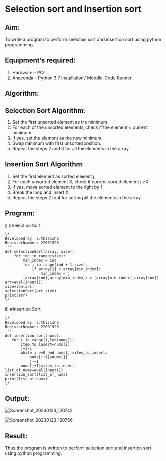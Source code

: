 # Selection sort and Insertion sort
## Aim:
To write a program to perform selection sort and insertion sort using python programming.
## Equipment’s required:
1.	Hardware – PCs
2.	Anaconda – Python 3.7 Installation / Moodle-Code Runner
## Algorithm:
## Selection Sort Algorithm:
1.	Set the first unsorted element as the minimum
2.	For each of the unsorted elements, check if the element < current minimum.
3.	If yes, set the element as the new minimum.
4.	Swap minimum with first unsorted position.
5.	Repeat the steps 2 and 3 for all the elements in the array.
## Insertion Sort Algorithm:
1.	Set the first element as sorted element j.
2.	For each unsorted element X, check if current sorted element j >X.
3.	If yes, move sorted element to the right by 1.
4.	Break the loop and insert X.
5.	Repeat the steps 2 to 4 for sorting all the elements in the array.
## Program:
i)	#Selection Sort
```
\*
Developed by: s.thirisha
RegisterNumber: 22001920
'''
def selectionSort(array, size):
    for ind in range(size):
        min_index = ind
        for j in range(ind + 1,size):
            if array[j] < array[min_index]:
                min_index = j
        (array[ind],array[min_index]) = (array[min_index],array[ind])
arr=eval(input())
size=len(arr)
selectionSort(arr,size)
print(arr)
\*
```
ii)	#Insertion Sort
```
\*
Developed by: s.thirisha
RegisterNumber: 22001920
'''
def insertion_sort(nums):
   for i in range(1,len(nums)):
       item_to_insert=nums[i]
       j=i-1
       while j >=0 and nums[j]>item_to_insert:
           nums[j+1]=nums[j]
           j-=1
       nums[j+1]=item_to_insert
list_of_nums=eval(input())
insertion_sort(list_of_nums)
print(list_of_nums)
\*
```

## Output:
![Screenshot_20230123_120742](https://user-images.githubusercontent.com/120380280/213979199-74437c85-d451-459b-81fe-ea2754749c66.png)

![Screenshot_20230123_120756](https://user-images.githubusercontent.com/120380280/213979221-39b7fabb-8957-4a38-9399-e706d6282330.png)


## Result:
Thus the program is written to perform selection sort and insertion sort using python programming.
